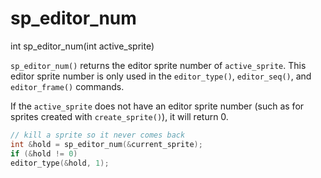# sp_editor_num

<Prototype>int sp_editor_num(int active_sprite)</Prototype>

`sp_editor_num()` returns the editor sprite number of `active_sprite`. This editor sprite number is only used in the `editor_type()`, `editor_seq()`, and `editor_frame()` commands.

If the `active_sprite` does not have an editor sprite number (such as for sprites created with `create_sprite()`), it will return 0.

```c
// kill a sprite so it never comes back
int &hold = sp_editor_num(&current_sprite);
if (&hold != 0)
editor_type(&hold, 1);
```
